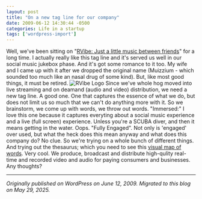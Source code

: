```yaml
---
layout: post
title: "On a new tag line for our company"
date: 2009-06-12 14:30:44 -0500
categories: Life in a startup
tags: ['wordpress-import']
---
```


Well, we've been sitting on "[RVibe: Just a little music between friends](http://www.rvibe.com/ "RVibe")" for a long time. I actually really like this tag line and it's served us well in our social music jukebox phase. And it's got some romance to it too. My wife and I came up with it after we dropped the original name (Muizzium - which sounded too much like an nasal drug of some kind). But, like most good things, it must be retired. ![RVibe Logo](http://meansofproduction.wordpress.com/wp-content/uploads/2009/06/logo.jpg) Since we've whole hog moved into live streaming and on deamand (audio and video) distribution, we need a new tag line. A good one. One that captures the essence of what we do, but does not limit us so much that we can't do anything more with it. So we brainstorm, we come up with words, we throw out words. "Immersed:" I love this one because it captures everyting about a social music experience and a live (full screen) experience. Unless you're a SCUBA diver, and then it means getting in the water. Oops. "Fully Engaged". Not only is 'engaged' over used, but what the heck does this mean anyway and what does this company do? No clue. So we're trying on a whole bunch of different things. And trying out the thesaurus; which you need to see this [visual map of words](http://bit.ly/y5gtu). Very cool. We produce, broadcast and distribute high-qulity real-time and recorded video and audio for paying consumers and businesses. Any thoughts?

---

*Originally published on WordPress on June 12, 2009. Migrated to this blog on May 29, 2025.*
